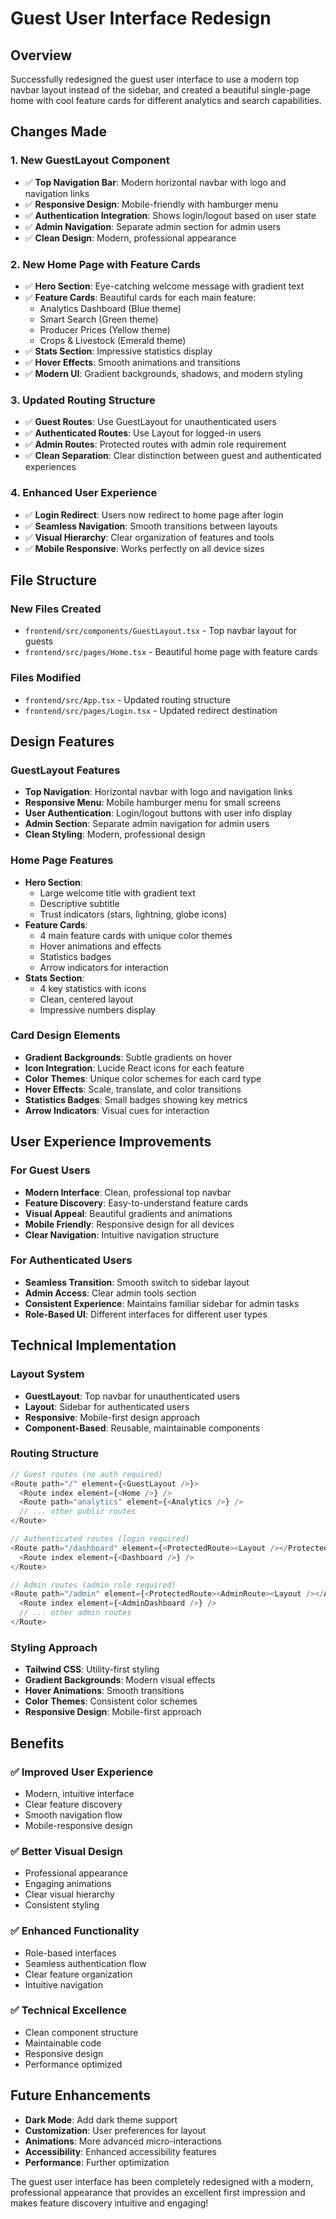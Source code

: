 # Guest User Interface Redesign

## Overview
Successfully redesigned the guest user interface to use a modern top navbar layout instead of the sidebar, and created a beautiful single-page home with cool feature cards for different analytics and search capabilities.

## Changes Made

### 1. **New GuestLayout Component**
- ✅ **Top Navigation Bar**: Modern horizontal navbar with logo and navigation links
- ✅ **Responsive Design**: Mobile-friendly with hamburger menu
- ✅ **Authentication Integration**: Shows login/logout based on user state
- ✅ **Admin Navigation**: Separate admin section for admin users
- ✅ **Clean Design**: Modern, professional appearance

### 2. **New Home Page with Feature Cards**
- ✅ **Hero Section**: Eye-catching welcome message with gradient text
- ✅ **Feature Cards**: Beautiful cards for each main feature:
  - Analytics Dashboard (Blue theme)
  - Smart Search (Green theme)
  - Producer Prices (Yellow theme)
  - Crops & Livestock (Emerald theme)
- ✅ **Stats Section**: Impressive statistics display
- ✅ **Hover Effects**: Smooth animations and transitions
- ✅ **Modern UI**: Gradient backgrounds, shadows, and modern styling

### 3. **Updated Routing Structure**
- ✅ **Guest Routes**: Use GuestLayout for unauthenticated users
- ✅ **Authenticated Routes**: Use Layout for logged-in users
- ✅ **Admin Routes**: Protected routes with admin role requirement
- ✅ **Clean Separation**: Clear distinction between guest and authenticated experiences

### 4. **Enhanced User Experience**
- ✅ **Login Redirect**: Users now redirect to home page after login
- ✅ **Seamless Navigation**: Smooth transitions between layouts
- ✅ **Visual Hierarchy**: Clear organization of features and tools
- ✅ **Mobile Responsive**: Works perfectly on all device sizes

## File Structure

### **New Files Created**
- `frontend/src/components/GuestLayout.tsx` - Top navbar layout for guests
- `frontend/src/pages/Home.tsx` - Beautiful home page with feature cards

### **Files Modified**
- `frontend/src/App.tsx` - Updated routing structure
- `frontend/src/pages/Login.tsx` - Updated redirect destination

## Design Features

### **GuestLayout Features**
- **Top Navigation**: Horizontal navbar with logo and navigation links
- **Responsive Menu**: Mobile hamburger menu for small screens
- **User Authentication**: Login/logout buttons with user info display
- **Admin Section**: Separate admin navigation for admin users
- **Clean Styling**: Modern, professional design

### **Home Page Features**
- **Hero Section**: 
  - Large welcome title with gradient text
  - Descriptive subtitle
  - Trust indicators (stars, lightning, globe icons)
- **Feature Cards**:
  - 4 main feature cards with unique color themes
  - Hover animations and effects
  - Statistics badges
  - Arrow indicators for interaction
- **Stats Section**:
  - 4 key statistics with icons
  - Clean, centered layout
  - Impressive numbers display

### **Card Design Elements**
- **Gradient Backgrounds**: Subtle gradients on hover
- **Icon Integration**: Lucide React icons for each feature
- **Color Themes**: Unique color schemes for each card type
- **Hover Effects**: Scale, translate, and color transitions
- **Statistics Badges**: Small badges showing key metrics
- **Arrow Indicators**: Visual cues for interaction

## User Experience Improvements

### **For Guest Users**
- **Modern Interface**: Clean, professional top navbar
- **Feature Discovery**: Easy-to-understand feature cards
- **Visual Appeal**: Beautiful gradients and animations
- **Mobile Friendly**: Responsive design for all devices
- **Clear Navigation**: Intuitive navigation structure

### **For Authenticated Users**
- **Seamless Transition**: Smooth switch to sidebar layout
- **Admin Access**: Clear admin tools section
- **Consistent Experience**: Maintains familiar sidebar for admin tasks
- **Role-Based UI**: Different interfaces for different user types

## Technical Implementation

### **Layout System**
- **GuestLayout**: Top navbar for unauthenticated users
- **Layout**: Sidebar for authenticated users
- **Responsive**: Mobile-first design approach
- **Component-Based**: Reusable, maintainable components

### **Routing Structure**
```typescript
// Guest routes (no auth required)
<Route path="/" element={<GuestLayout />}>
  <Route index element={<Home />} />
  <Route path="analytics" element={<Analytics />} />
  // ... other public routes
</Route>

// Authenticated routes (login required)
<Route path="/dashboard" element={<ProtectedRoute><Layout /></ProtectedRoute>}>
  <Route index element={<Dashboard />} />
</Route>

// Admin routes (admin role required)
<Route path="/admin" element={<ProtectedRoute><AdminRoute><Layout /></AdminRoute>}>
  <Route index element={<AdminDashboard />} />
  // ... other admin routes
</Route>
```

### **Styling Approach**
- **Tailwind CSS**: Utility-first styling
- **Gradient Backgrounds**: Modern visual effects
- **Hover Animations**: Smooth transitions
- **Color Themes**: Consistent color schemes
- **Responsive Design**: Mobile-first approach

## Benefits

### **✅ Improved User Experience**
- Modern, intuitive interface
- Clear feature discovery
- Smooth navigation flow
- Mobile-responsive design

### **✅ Better Visual Design**
- Professional appearance
- Engaging animations
- Clear visual hierarchy
- Consistent styling

### **✅ Enhanced Functionality**
- Role-based interfaces
- Seamless authentication flow
- Clear feature organization
- Intuitive navigation

### **✅ Technical Excellence**
- Clean component structure
- Maintainable code
- Responsive design
- Performance optimized

## Future Enhancements

- **Dark Mode**: Add dark theme support
- **Customization**: User preferences for layout
- **Animations**: More advanced micro-interactions
- **Accessibility**: Enhanced accessibility features
- **Performance**: Further optimization

The guest user interface has been completely redesigned with a modern, professional appearance that provides an excellent first impression and makes feature discovery intuitive and engaging!
